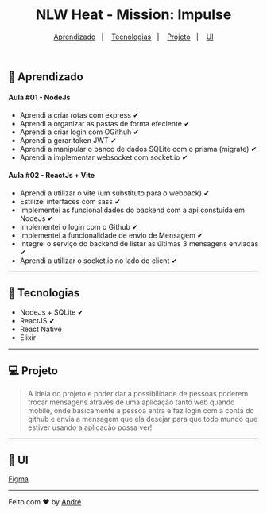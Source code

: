 <h1 align="center" >NLW Heat - Mission: Impulse</h1>

<p align="center">
    <a href="#-aprendizado">Aprendizado</a>&nbsp;&nbsp;&nbsp;|&nbsp;&nbsp;&nbsp;
    <a href="#-tecnologias">Tecnologias</a>&nbsp;&nbsp;&nbsp;|&nbsp;&nbsp;&nbsp;
    <a href="#-projeto">Projeto</a>&nbsp;&nbsp;&nbsp;|&nbsp;&nbsp;&nbsp;
    <a href="#-ui">UI</a>
</p>

<br />

## 📃 Aprendizado
#### Aula #01 - NodeJs
- Aprendi a criar rotas com express ✔
- Aprendi a organizar as pastas de forma efeciente ✔
- Aprendi a criar login com OGithuh ✔
- Aprendi a gerar token JWT ✔
- Aprendi a manipular o banco de dados SQLite com o prisma (migrate) ✔
- Aprendi a implementar websocket com socket.io ✔

#### Aula #02 - ReactJs + Vite
- Aprendi a utilizar o vite (um substituto para o webpack) ✔
- Estilizei interfaces com sass ✔
- Implementei as funcionalidades do backend com a api constuída em NodeJs ✔
- Implementei o login com o Github ✔
- Implementei a funcionalidade de envio de Mensagem ✔
- Integrei o serviço do backend de listar as últimas 3 mensagens enviadas ✔
- Aprendi a utilizar o socket.io no lado do client ✔

<hr />

## 🚀 Tecnologias
- NodeJs + SQLite ✔
- ReactJS ✔
- React Native 
- Elixir

<hr />

## 💻 Projeto
> A ideia do projeto e poder dar a possibilidade de pessoas poderem trocar mensagens através de uma aplicação tanto web quando mobile, onde basicamente a pessoa entra e faz login com a conta do github e envia a mensagem que ela desejar para que todo mundo que estiver usando a aplicação possa ver!

<hr />

## 🔖 UI
<a href="https://www.figma.com/file/C0cj4ayH8dVmtRvFvciHOF/%5BNLW-Heat---Mission%3A-Impulse%5D-DoWhile2021-(Community)?node-id=0%3A1">Figma</a>

<hr />

Feito com ♥ by <a href="https://github.com/vianaandre">André</a>
